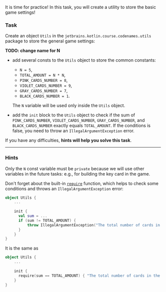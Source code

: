 It is time for practice!
In this task, you will create a utility to store the basic game settings!

### Task

Create an object `Utils` in the `jetbrains.kotlin.course.codenames.utils` package to store the general game settings:

**TODO: change name for N**

- add several consts to the `Utils` object to store the common constants:
  - `N = 5`, 
  - `TOTAL_AMOUNT = N * N`, 
  - `PINK_CARDS_NUMBER = 8`, 
  - `VIOLET_CARDS_NUMBER = 9`, 
  - `GRAY_CARDS_NUMBER = 7`, 
  - `BLACK_CARDS_NUMBER = 1`.
  
  The `N` variable will be used only inside the `Utils` object.
- add the `init` block to the `Utils` object to check if the sum of `PINK_CARDS_NUMBER`, `VIOLET_CARDS_NUMBER`, `GRAY_CARDS_NUMBER`, and `BLACK_CARDS_NUMBER` exactly equals `TOTAL_AMOUNT`.
  If the conditions is false, you need to throw an `IllegalArgumentException` error.

If you have any difficulties, **hints will help you solve this task**.

----

### Hints

<div class="hint" title="Access modifiers">
  
  Only the `N` const variable must be `private` because we will use other variables in the future tasks: 
  e.g., for building the key card in the game.
</div>

<div class="hint" title="The require built-in function">
  
Don't forget about the built-in [`require`](https://kotlinlang.org/api/latest/jvm/stdlib/kotlin/require.html) function, which helps to check some conditions and throws an `IllegalArgumentException` error:

```kotlin
object Utils {
    ...
  
    init {
      val sum = ...
      if (sum != TOTAL_AMOUNT) {
          throw IllegalArgumentException("The total number of cards in the game must be: $TOTAL_AMOUNT")
      }
    }
}
```

It is the same as 

```kotlin
object Utils {
    ...
  
    init {
      require(sum == TOTAL_AMOUNT) { "The total number of cards in the game must be: $TOTAL_AMOUNT" }
    }
}
```

</div>

